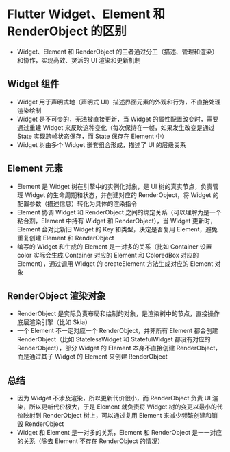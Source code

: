 # Flutter Widget、Element 和 RenderObject 的区别
- Widget、Element 和 RenderObject 的三者通过分工（描述、管理和渲染）和协作，实现高效、灵活的 UI 渲染和更新机制

## Widget 组件
- Widget 用于声明式地（声明式 UI）描述界面元素的外观和行为，不直接处理渲染绘制
- Widget 是不可变的，无法被直接更新，当 Widget 的属性配置改变时，需要通过重建 Widget 来反映这种变化（每次保持在一帧，如果发生改变是通过 State 实现跨帧状态保存，而 State 保存在 Element 中）
- Widget 树由多个 Widget 嵌套组合形成，描述了 UI 的层级关系

## Element 元素
- Element 是 Widget 树在引擎中的实例化对象，是 UI 树的真实节点，负责管理 Widget 的生命周期和状态，并创建对应的 RenderObject，将 Widget 的配置参数（描述信息）转化为具体的渲染指令
- Element 协调 Widget 和 RenderObject 之间的绑定关系（可以理解为是一个粘合剂，Element 中持有 Widget 和 RenderObject），当 Widget 更新时，Element 会对比新旧 Widget 的 Key 和类型，决定是否复用 Element，避免重复创建 Element 和 RenderObject
- 编写的 Widget 和生成的 Element 是一对多的关系（比如 Container 设置 color 实际会生成 Container 对应的 Element 和 ColoredBox 对应的 Element），通过调用 Widget 的 createElement 方法生成对应的 Element 对象

## RenderObject 渲染对象
- RenderObject 是实际负责布局和绘制的对象，是渲染树中的节点，直接操作底层渲染引擎（比如 Skia）
- 一个 Element 不一定对应一个 RenderObject‌，并非所有 Element 都会创建 RenderObject（比如 StatelessWidget 和 StatefulWidget 都没有对应的 RenderObject），部分 Widget 的 Element 本身不直接创建 RenderObject，而是通过其子 Widget 的 Element 来创建 RenderObject

## 总结
- 因为 Widget 不涉及渲染，所以更新代价很小，而 RenderObject 负责 UI 渲染，所以更新代价极大，于是 Element 就负责将 Widget 树的变更以最小的代价映射到 RenderObject 树上，可以通过复用 Element 来减少频繁创建和销毁 RenderObject
- Widget 和 Element 是一对多的关系，Element 和 RenderObject 是一一对应的关系（除去 Element 不存在 RenderObject 的情况）